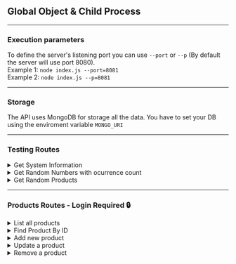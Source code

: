 ## Global Object & Child Process

<hr>

### Execution parameters

To define the server's listening port you can use `--port` or `--p` (By default the server will use port 8080).
<br>
Example 1: `node index.js --port=8081`
<br>
Example 2: `node index.js --p=8081`

<hr>

### Storage

The API uses MongoDB for storage all the data. You have to set your DB using the enviroment variable `MONGO_URI`

<hr>

### Testing Routes

<details>
<summary>Get System Information</summary>

- URL: `/api/info`
- Method: `GET`
- Response: `200 (OK)`
- Response Type: `Document`

</details>

<details>
<summary>Get Random Numbers with ocurrence count</summary>

- URL: `/api/ramdoms`
- Method: `GET`
- Response: `200 (OK)`
- Response Type: `JSON`

Query Parameters

| Field | Type   | Description                |
| ----- | ------ | -------------------------- |
| cant  | number | Iterations the API must do |

JSON with numbes and ocurrence count

```json
{
  "numbers": {
    "68": 1,
    "126": 1,
    "274": 1,
    "322": 1,
    "461": 1,
    "604": 1,
    "608": 1,
    "619": 1,
    "941": 1,
    "993": 1
  }
}
```

</details>

<details>
<summary>Get Random Products</summary>

- URL: `/api/products`
- Method: `GET`
- Response: `200 (OK)`
- Response Type: `JSON`

Query Parameters

| Field | Type   | Description                   |
| ----- | ------ | ----------------------------- |
| cant  | number | Total of products to generate |

JSON with randoms products

```json
{
  "products": [
    {
      "title": "Fantastic Steel Soap",
      "price": "172.00",
      "thumbnail": "https://loremflickr.com/90/90/true"
    },
    {
      "title": "Modern Wooden Salad",
      "price": "755.00",
      "thumbnail": "https://loremflickr.com/90/90/true"
    },
    {
      "title": "Ergonomic Granite Hat",
      "price": "273.00",
      "thumbnail": "https://loremflickr.com/90/90/true"
    },
    {
      "title": "Practical Wooden Salad",
      "price": "206.00",
      "thumbnail": "https://loremflickr.com/90/90/true"
    },
    {
      "title": "Generic Granite Keyboard",
      "price": "729.00",
      "thumbnail": "https://loremflickr.com/90/90/true"
    }
  ]
}
```

</details>

<hr>

### Products Routes - Login Required 🔒

<details>
<summary>List all products</summary>

- URL: `/products`
- Method: `GET`
- Response: `200 (OK)`
- Response Type: `Document`

</details>

<details>
    <summary>Find Product By ID</summary>

- URL: `/products/{product_id}`
- Method: `GET`
- Response: `200 (OK)`
- Response Type: `JSON`
- Error: `404 (Not found)`

JSON with finded product

```json
{
  "product": {
    "_id": "62d5f38d7ea0f11f3a91ff59",
    "title": "Whoppers",
    "price": 200,
    "thumbnail": "https://www.candywarehouse.com/item-images/127280-01_whoppers-candy-175-ounce-packs-24-piece-box.jpg"
  }
}
```

</details>

<details>
    <summary>Add new product</summary>

- URL: `/products`
- Method: `POST`
- Response: `201 (Created)`
- Response Type: `JSON`
- Error: `400 (Bad request)`

### Required Fields

| Field     | Type   |
| --------- | ------ |
| title     | string |
| price     | string |
| thumbnail | string |

JSON with added product

```json
{
  "added": {
    "title": "Whoppers",
    "price": 200,
    "thumbnail": "https://www.candywarehouse.com/item-images/127280-01_whoppers-candy-175-ounce-packs-24-piece-box.jpg",
    "_id": "62d5f38d7ea0f11f3a91ff59"
  }
}
```

</details>

<details>
    <summary>Update a product</summary>

- URL: `/products/{product_id}`
- Method: `PUT`
- Response: `204 (No content)`
- Error: `404 (Not found)`

### Required Fields

| Field     | Type   |
| --------- | ------ |
| title     | string |
| price     | string |
| thumbnail | string |

</details>

<details>
    <summary>Remove a product</summary>

- URL: `/products/{product_id}`
- Method: `DELETE`
- Response: `204 (No content)`
- Error: `404 (Not found)`

</details>
